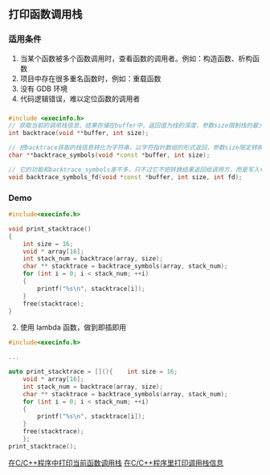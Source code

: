 ## 打印函数调用栈
### 适用条件
1. 当某个函数被多个函数调用时，查看函数的调用者。例如：构造函数、析构函数
2. 项目中存在很多重名函数时，例如：重载函数
3. 没有 GDB 环境
4. 代码逻辑错误，难以定位函数的调用者

### 
```C++
#include <execinfo.h>
// 获取当前的调用栈信息，结果存储在buffer中，返回值为栈的深度，参数size限制栈的最大深度，即最大取size步的栈信息。
int backtrace(void **buffer, int size);

// 把backtrace获取的栈信息转化为字符串，以字符指针数组的形式返回，参数size限定转换的深度，一般用backtrace调用的返回值。
char **backtrace_symbols(void *const *buffer, int size);

// 它的功能和backtrace_symbols差不多，只不过它不把转换结果返回给调用方，而是写入fd指定的文件描述符。
void backtrace_symbols_fd(void *const *buffer, int size, int fd);
```

### Demo
```C++
#include<execinfo.h>

void print_stacktrace()
{
    int size = 16;
    void * array[16];
    int stack_num = backtrace(array, size);
    char ** stacktrace = backtrace_symbols(array, stack_num);
    for (int i = 0; i < stack_num; ++i)
    {
        printf("%s\n", stacktrace[i]);
    }
    free(stacktrace);
}
```
2. 使用 lambda 函数，做到即插即用
```C++
#include<execinfo.h>

...

auto print_stacktrace = [](){    int size = 16;
    void * array[16];
    int stack_num = backtrace(array, size);
    char ** stacktrace = backtrace_symbols(array, stack_num);
    for (int i = 0; i < stack_num; ++i)
    {
        printf("%s\n", stacktrace[i]);
    }
    free(stacktrace);
    };
print_stacktrace();
```


[在C/C++程序中打印当前函数调用栈](https://blog.csdn.net/rheostat/article/details/8523598)
[在C/C++程序里打印调用栈信息](https://blog.csdn.net/rheostat/article/details/8523598)